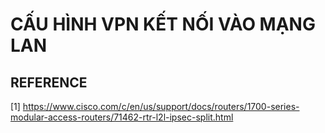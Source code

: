 # CẤU HÌNH VPN KẾT NỐI VÀO MẠNG LAN

## REFERENCE

[1] <https://www.cisco.com/c/en/us/support/docs/routers/1700-series-modular-access-routers/71462-rtr-l2l-ipsec-split.html>
